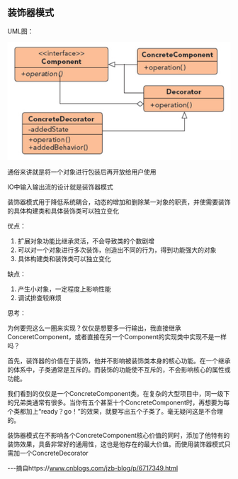 ## 装饰器模式

UML图：

![Alt text](../../../../img/decoratorPatternUML.png)

通俗来讲就是将一个对象进行包装后再开放给用户使用

IO中输入输出流的设计就是装饰器模式

装饰器模式用于降低系统耦合，动态的增加和删除某一对象的职责，并使需要装饰的具体构建类和具体装饰类可以独立变化

优点：
1. 扩展对象功能比继承灵活，不会导致类的个数剧增
2. 可以对一个对象进行多次装饰，创造出不同的行为，得到功能强大的对象
3. 具体构建类和装饰类可以独立变化

缺点：
1. 产生小对象，一定程度上影响性能
2. 调试排查较麻烦

思考：

为何要兜这么一圈来实现？仅仅是想要多一行输出，我直接继承ConceretComponent，或者直接在另一个Component的实现类中实现不是一样吗？

首先，装饰器的价值在于装饰，他并不影响被装饰类本身的核心功能。在一个继承的体系中，子类通常是互斥的。而装饰的功能使不互斥的，不会影响核心的属性或功能。

我们看到的仅仅是一个ConcreteComponent类。在复杂的大型项目中，同一级下的兄弟类通常有很多。当你有五个甚至十个ConcreteComponent时，再想要为每个类都加上“ready？go！”的效果，就要写出五个子类了。毫无疑问这是不合理的。

装饰器模式在不影响各个ConcreteComponent核心价值的同时，添加了他特有的装饰效果，具备非常好的通用性，这也是他存在的最大价值。而使用装饰器模式只需加一个ConcreteDecorator

---摘自https://www.cnblogs.com/jzb-blog/p/6717349.html